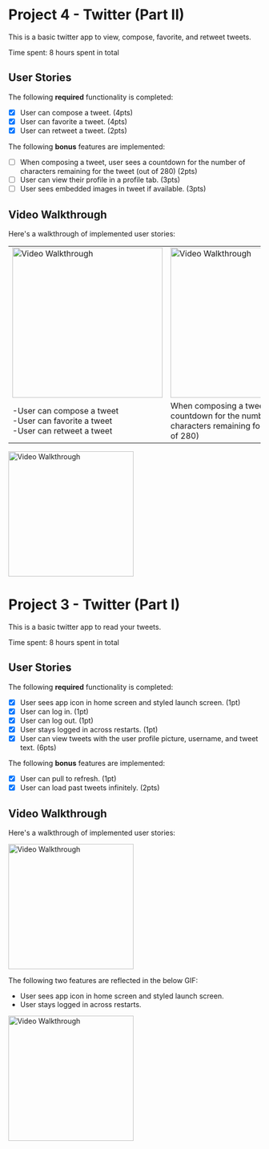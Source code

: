 
# Project 4 - Twitter (Part II)

This is a basic twitter app to view, compose, favorite, and retweet tweets.

Time spent: 8 hours spent in total

## User Stories

The following **required** functionality is completed:

- [X] User can compose a tweet. (4pts)
- [X] User can favorite a tweet. (4pts)
- [X] User can retweet a tweet. (2pts)

The following **bonus** features are implemented:

- [ ] When composing a tweet, user sees a countdown for the number of characters remaining for the tweet (out of 280) (2pts)
- [ ] User can view their profile in a profile tab. (3pts)
- [ ] User sees embedded images in tweet if available. (3pts)

## Video Walkthrough

Here's a walkthrough of implemented user stories:


<table>
 <tr>
  <td> 
   <img src='http://g.recordit.co/UqeSBmrv1Y.gif' title='Video Walkthrough' width='300' alt='Video Walkthrough' /> 
  </td>
  <td>
   <img src='https://media.giphy.com/media/ELowNFrrbkkDDzdKEo/giphy.gif' title='Video Walkthrough' width='300' alt='Video Walkthrough' /> 
  </td>
 </tr>
 <tr>
  <td>-User can compose a tweet<br>-User can favorite a tweet<br>-User can retweet a tweet</td>
  <td>When composing a tweet, user sees a countdown for the number of characters remaining for the tweet (out of 280)</td>
 </tr>
</table>

<img src='http://g.recordit.co/UqeSBmrv1Y.gif' title='Video Walkthrough' width='250' alt='Video Walkthrough' />



# Project 3 - Twitter (Part I)

This is a basic twitter app to read your tweets.

Time spent: 8 hours spent in total

## User Stories

The following **required** functionality is completed:

- [X] User sees app icon in home screen and styled launch screen. (1pt)
- [X] User can log in. (1pt)
- [X] User can log out. (1pt)
- [X] User stays logged in across restarts. (1pt)
- [X] User can view tweets with the user profile picture, username, and tweet text. (6pts)

The following **bonus** features are implemented:

- [X] User can pull to refresh. (1pt)
- [X] User can load past tweets infinitely. (2pts)

## Video Walkthrough

Here's a walkthrough of implemented user stories:

<img src='http://g.recordit.co/UjE2Hog2Oz.gif' width=250 alt='Video Walkthrough' />

The following two features are reflected in the below GIF:
 - User sees app icon in home screen and styled launch screen.
 - User stays logged in across restarts.

<img src='http://g.recordit.co/BBiDCHRPwR.gif' width=250 alt='Video Walkthrough' />



